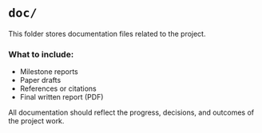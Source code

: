 # `doc/`

This folder stores documentation files related to the project.

### What to include:
- Milestone reports
- Paper drafts
- References or citations
- Final written report (PDF)

All documentation should reflect the progress, decisions, and outcomes of the project work.
